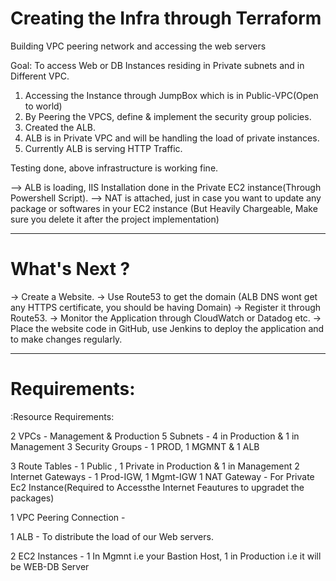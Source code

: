 # Creating the Infra through Terraform

Building VPC peering network and accessing the web servers

Goal: To access Web or DB Instances residing in Private subnets and in Different VPC.

1. Accessing the Instance through JumpBox which is in Public-VPC(Open to world)
2. By Peering the VPCS, define & implement the security group policies.
3. Created the ALB.
4. ALB is in Private VPC and will be handling the load of private instances.
5. Currently ALB is serving HTTP Traffic.

Testing done, above infrastructure is working fine.

--> ALB is loading, IIS Installation done in the Private EC2 instance(Through Powershell Script).
--> NAT is attached, just in case you want to update any package or softwares in your EC2 instance (But Heavily Chargeable, Make sure you delete it after the project implementation)

---------------------------------------------------------------------------------------

# What's Next ?

-> Create a Website.
-> Use Route53 to get the domain (ALB DNS wont get any HTTPS certificate, you should be having Domain)
-> Register it through Route53.
-> Monitor the Application through CloudWatch or Datadog etc.
-> Place the website code in GitHub, use Jenkins to deploy the application and to make changes regularly.

---------------------------------------------------------------------------------------

# Requirements:

:Resource Requirements:

2 VPCs - Management & Production
5 Subnets - 4 in Production & 1 in Management
3 Security Groups - 1 PROD, 1 MGMNT & 1 ALB

3 Route Tables - 1 Public , 1 Private in Production & 1 in Management
2 Internet Gateways - 1 Prod-IGW, 1 Mgmt-IGW
1 NAT Gateway - For Private Ec2 Instance(Required to Accessthe Internet Feautures to upgradet the packages)

1 VPC Peering Connection -

1 ALB - To distribute the load of our Web servers.

2 EC2 Instances - 1 In Mgmnt i.e your Bastion Host, 1 in Production i.e it will be WEB-DB Server
